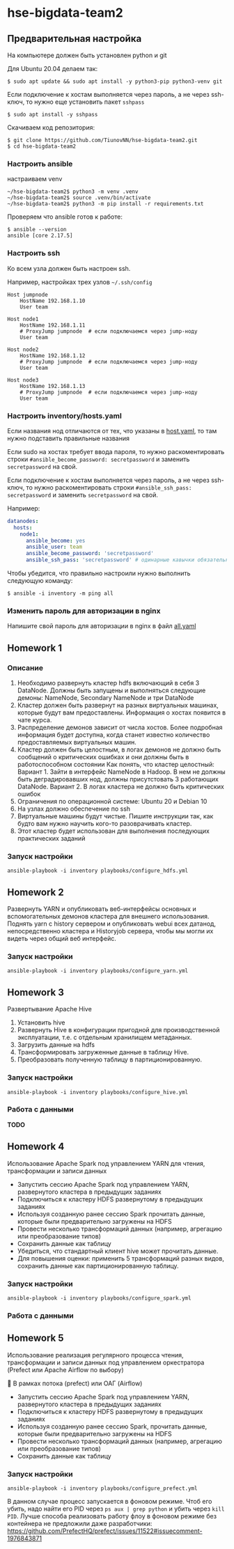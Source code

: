 # hse-bigdata-team2

## Предварительная настройка
На компьютере должен быть установлен python и git

Для Ubuntu 20.04 делаем так:
```shell
$ sudo apt update && sudo apt install -y python3-pip python3-venv git
```

Если подключение к хостам выполняется через пароль, а не через ssh-ключ, то нужно еще установить пакет `sshpass`

```shell
$ sudo apt install -y sshpass
```

Скачиваем код репозитория:

```shell
$ git clone https://github.com/TiunovNN/hse-bigdata-team2.git
$ cd hse-bigdata-team2
```

### Настроить ansible

настраиваем venv

```shell
~/hse-bigdata-team2$ python3 -m venv .venv
~/hse-bigdata-team2$ source .venv/bin/activate
~/hse-bigdata-team2$ python3 -m pip install -r requirements.txt
```

Проверяем что ansible готов к работе:

```shell
$ ansible --version
ansible [core 2.17.5]
```

### Настроить ssh

Ко всем узла должен быть настроен ssh.

Например, настройках трех узлов `~/.ssh/config`
```config
Host jumpnode
    HostName 192.168.1.10
    User team

Host node1
    HostName 192.168.1.11
    # ProxyJump jumpnode  # если подключаемся через jump-ноду
    User team

Host node2
    HostName 192.168.1.12
    # ProxyJump jumpnode  # если подключаемся через jump-ноду
    User team

Host node3
    HostName 192.168.1.13
    # ProxyJump jumpnode  # если подключаемся через jump-ноду
    User team
```

### Настроить inventory/hosts.yaml

Если названия нод отличаются от тех, что указаны в [host.yaml](inventory/hosts.yaml), то там нужно подставить правильные названия

Если sudo на хостах требует ввода пароля, то нужно раскоментировать строки `#ansible_become_password: secretpassword` и заменить `secretpassword` на свой.

Если подключение к хостам выполняется через пароль, а не через ssh-ключ, то нужно раскоментировать строки `#ansible_ssh_pass: secretpassword` и заменить `secretpassword` на свой.

Например:
```yaml
datanodes:
  hosts:
    node1:
      ansible_become: yes
      ansible_user: team
      ansible_become_password: 'secretpassword'
      ansible_ssh_pass: 'secretpassword' # одинарные кавычки обязательны
```

Чтобы убедится, что правильно настроили нужно выполнить следующую команду:

```shell
$ ansible -i inventory -m ping all
```

### Изменить пароль для авторизации в nginx

Напишите свой пароль для авторизации в nginx в файл  [all.yaml](inventory/group_vars/all.yaml)

## Homework 1

### Описание

1. Необходимо развернуть кластер hdfs включающий в себя 3 DataNode. Должны быть запущены и выполняться следующие демоны: NameNode, Secondary NameNode и три DataNode
2. Кластер должен быть развернут на разных виртуальных машинах, которые будут вам предоставлены. Информация о хостах появится в чате курса.
3. Распределение демонов зависит от числа хостов. Более подробная информация будет доступна, когда станет известно количество предоставляемых виртуальных машин.
4. Кластер должен быть целостным, в логах демонов не должно быть сообщений о критических ошибках и они должны быть в работоспособном состоянии
Как понять, что кластер целостный:
Вариант 1. Зайти в интерфейс NameNode в Hadoop. В нем не должны быть деградировавших нод, должны присутстовать 3 работающих DataNode.
Вариант 2. В логах кластера не должно быть критических ошибок
5. Ограничения по операционной системе: Ubuntu 20 и Debian 10
6. На узлах должно обеспечение по ssh
7. Виртуальные машины будут чистые. Пишите инструкции так, как будто вам нужно научить кого-то разоврачивать кластер.
8. Этот кластер будет использован для выполнения последующих практических заданий

### Запуск настройки

```shell
ansible-playbook -i inventory playbooks/configure_hdfs.yml
```


## Homework 2
Развернуть YARN и опубликовать веб-интерфейсы основных и вспомогательных демонов кластера для внешнего использования.
Поднять yarn с history сервером и опубликовать webui всех датанод, непосредственно кластера и Historyjob сервера, чтобы мы могли их видеть через общий веб интерфейс.

### Запуск настройки

```shell
ansible-playbook -i inventory playbooks/configure_yarn.yml
```

## Homework 3
Развертывание Apache Hive

1. Установить hive
2. Развернуть Hive в конфигурации пригодной для производственной эксплуатации, т.е.
с отдельным хранилищем метаданных.
3. Загрузить данные на hdfs
4. Трансформировать загруженные данные в таблицу Hive.
5. Преобразовать полученную таблицу в партиционированную.


### Запуск настройки

```shell
ansible-playbook -i inventory playbooks/configure_hive.yml
```

### Работа с данными

**TODO**

## Homework 4

Использование Apache Spark под управлением YARN для чтения, трансформации и записи данных

* Запустить сессию Apache Spark под управлением YARN, развернутого кластера в предыдущих заданиях
* Подключиться к кластеру HDFS развернутому в предыдущих заданиях
* Используя созданную ранее сессию Spark прочитать данные, которые были предварительно загружены на HDFS
* Провести несколько трансформаций данных (например, агрегацию или преобразование типов)
* Сохранить данные как таблицу
* Убедиться, что стандартный клиент hive может прочитать данные.
* Для повышения оценки: применить 5 трансформаций разных видов, сохранить данные как партиционированную таблицу.


### Запуск настройки

```shell
ansible-playbook -i inventory playbooks/configure_spark.yml
```

### Работа с данными

## Homework 5

Использование реализация регулярного процесса чтения, трансформации и записи данных под управлением оркестратора (Prefect или Apache Airflow по выбору)

📌 В рамках потока (prefect) или ОАГ (Airflow)
* Запустить сессию Apache Spark под управлением YARN, развернутого кластера в предыдущих заданиях
* Подключиться к кластеру HDFS развернутому в предыдущих заданиях
* Используя созданную ранее сессию Spark, прочитать данные, которые были предварительно загружены на HDFS
* Провести несколько трансформаций данных (например, агрегацию или преобразование типов)
* Сохранить данные как таблицу


### Запуск настройки

```shell
ansible-playbook -i inventory playbooks/configure_prefect.yml
```
В данном случае процесс запускается в фоновом режиме. 
Чтоб его убить, надо найти его PID через `ps aux | grep python` и убить через `kill PID`.
Лучше способа реализовать работу флоу в фоновом режиме без контейнера не предложили даже разработчики:
https://github.com/PrefectHQ/prefect/issues/11522#issuecomment-1976843871 